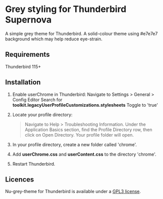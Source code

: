 
# Grey styling for Thunderbird Supernova

A simple grey theme for Thunderbird. A solid-colour theme using #e7e7e7 background which may help reduce eye-strain.

## Requirements

Thunderbird 115+

## Installation

1. Enable userChrome in Thunderbird:
	Navigate to Settings > General > Config Editor
	Search for **toolkit.legacyUserProfileCustomizations.stylesheets**
	Toggle to 'true'

2. Locate your profile directory:

	> Navigate to Help > Troubleshooting Information.
	> Under the Application Basics section, find the Profile Directory row, then click on Open Directory. Your profile folder will open.

3. In your profile directory, create a new folder called 'chrome'.

4. Add **userChrome.css** and **userContent.css** to the directory 'chrome'.

5. Restart Thunderbird.

## Licences
Nu-grey-theme for Thunderbird is available under a [GPL3 license](https://github.com/cybrkyd/thunderbird-theme/blob/main/LICENSE).

